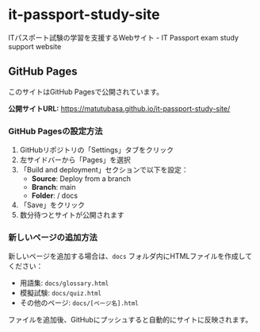 # it-passport-study-site
ITパスポート試験の学習を支援するWebサイト - IT Passport exam study support website

## GitHub Pages

このサイトはGitHub Pagesで公開されています。

**公開サイトURL:** https://matutubasa.github.io/it-passport-study-site/

### GitHub Pagesの設定方法

1. GitHubリポジトリの「Settings」タブをクリック
2. 左サイドバーから「Pages」を選択
3. 「Build and deployment」セクションで以下を設定：
   - **Source**: Deploy from a branch
   - **Branch**: main
   - **Folder**: / docs
4. 「Save」をクリック
5. 数分待つとサイトが公開されます

### 新しいページの追加方法

新しいページを追加する場合は、`docs` フォルダ内にHTMLファイルを作成してください：

- 用語集: `docs/glossary.html`
- 模擬試験: `docs/quiz.html`
- その他のページ: `docs/[ページ名].html`

ファイルを追加後、GitHubにプッシュすると自動的にサイトに反映されます。
